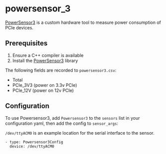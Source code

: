 # powersensor_3
[PowerSensor3](https://github.com/nlesc-recruit/PowerSensor3) is a custom hardware tool to measure power consumption of PCIe devices.

## Prerequisites
1. Ensure a C++ compiler is available
2. Install the [PowerSensor3](https://github.com/nlesc-recruit/PowerSensor3) library

The following fields are recorded to `powersensor3.csv`:
* Total
* PCIe_3V3 (power on 3.3v PCIe)
* PCIe_12V (power on 12v PCIe)

## Configuration
To use Powersensor3, add `Powersensor3` to the `sensors` list in your configuration yaml, then add the config to `sensor_args`:

`/dev/ttyACM0` is an example location for the serial interface to the sensor.
```
- type: Powersensor3Config
  device: /dev/ttyACM0
```